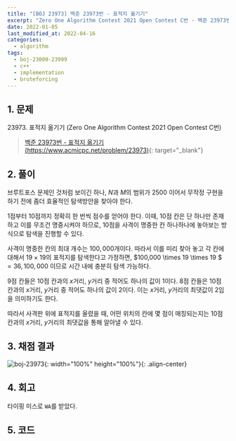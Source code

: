 ```yaml
---
title: "[BOJ 23973] 백준 23973번 - 표적지 옮기기"
excerpt: "Zero One Algorithm Contest 2021 Open Contest C번 - 백준 23973번 표적지 옮기기 풀이"
date: 2022-01-05
last_modified_at: 2022-04-16
categories:
  - algorithm
tags:
  - boj-23000-23999
  - c++
  - implementation
  - bruteforcing
---
```


## 1. 문제
$23973$. 표적지 옮기기 (Zero One Algorithm Contest 2021 Open Contest C번)

> [백준 23973번 - 표적지 옮기기 (https://www.acmicpc.net/problem/23973)](https://www.acmicpc.net/problem/23973){: target="_blank"}

## 2. 풀이

브루트포스 문제인 것처럼 보이긴 하나, $N$과 $M$의 범위가 $2500$ 이어서 무작정 구현을 하기 전에 좀더 효율적인 탐색방안을 찾아야 한다.

$1$점부터 $10$점까지 정확히 한 번씩 점수를 얻어야 한다. 이때, $10$점 칸은 단 하나만 존재하고 이를 무조건 명중시켜야 하므로, $10$점을 사격이 명중한 칸 하나하나에 놓아보는 방식으로 탐색을 진행할 수 있다. 

사격이 명중한 칸의 최대 개수는 $100,000$개이다. 따라서 이를 미리 찾아 놓고 각 칸에 대해서 $19\times 19$의 표적지를 탐색한다고 가정하면, $100,000 \times 19 \times 19 $ $= 36,100,000$ 이므로 시간 내에 충분히 탐색 가능하다.

$9$점 칸들은 $10$점 칸과의 $x$거리, $y$거리 중 적어도 하나의 값이 $1$이다. $8$점 칸들은 $10$점 칸과의 $x$거리, $y$거리 중 적어도 하나의 값이 $2$이다. 이는 $x$거리, $y$거리의 최댓값이 $2$임을 의미하기도 한다. 

따라서 사격판 위에 표적지를 올렸을 때, 어떤 위치의 칸에 몇 점이 매칭되는지는 $10$점 칸과의 $x$거리, $y$거리의 최댓값을 통해 알아낼 수 있다. 

## 3. 채점 결과

![boj-23973](https://user-images.githubusercontent.com/30232837/160997394-70ca3d10-9d77-40c6-969e-90b5ac48679a.png "boj-23973"){: width="100%" height="100%"}{: .align-center}

## 4. 회고

타이핑 미스로 `WA`를 받았다.

## 5. 코드

<script src="https://gist.github.com/BurningFalls/17e0396f8eec71c78b306e17bb630b85.js"></script>